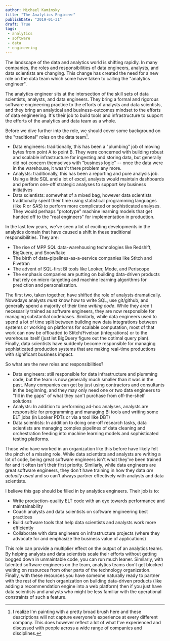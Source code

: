 ```yaml
---
author: Michael Kaminsky
title: "The Analytics Engineer"
publishDate: "2019-01-31"
draft: True
tags: 
 - analytics
 - software
 - data
 - engineering
---
```


The landscape of the data and analytics world is shifting rapidly. In many companies, the roles and responsibilities  of data engineers, analysts, and data scientists are changing. This change has created the need for a new role on the data team which some have taken to calling the "analytics engineer". 

<!--more-->

The analytics engineer sits at the intersection of the skill sets of data scientists, analysts, and data engineers. They bring a formal and rigorous software engineering practice to the efforts of analysts and data scientists, and they bring an analytical and business-outcomes mindset to the efforts of data engineering. It's their job to build tools and infrastructure to support the efforts of the analytics and data team as a whole.

Before we dive further into the role, we should cover some background on the "traditional" roles on the data team[^1]. 

* Data engineers: traditionally, this has been a "plumbing" job of moving bytes from point A to point B. They were concerned with building robust and scalable infrastructure for ingesting and storing data, but generally did not concern themselves with "business logic" -- once the data were in the warehouse, it wasn't there problem any more.
* Analysts: traditionally, this has been a reporting and pure analysis job. Using a little SQL and a lot of excel, analysts would maintain dashboards and perform one-off strategic analyses to support key business initiatives
* Data scientists: somewhat of a mixed bag, however data scientists traditionally spent their time using statistical programming languages (like R or SAS) to perform more complicated or sophisticated analyses. They would perhaps "prototype" machine learning models that get handed off to the "real engineers" for implementation in production.

In the last few years, we've seen a lot of exciting developments in the analytics domain that have caused a shift in these traditional responsibilities. They are:

* The rise of MPP SQL data-warehousing technologies like Redshift, BigQuery, and Snowflake
* The birth of data-pipelines-as-a-service companies like Stitch and Fivetran
* The advent of SQL-first BI tools like Looker, Mode, and Periscope
* The emphasis companies are putting on building data-driven products that rely on micro-targeting and machine learning algorithms for prediction and personalization.

The first two, taken together, have shifted the role of analysts dramatically. Nowadays analysts _must_ know how to write SQL, use git/github, and generally spend a majority of their time _writing code_. While they aren't necessarily trained as software engineers, they are now responsible for managing substantial codebases. Similarly, while data engineers used to spend a lot of time split between building new data integrations between systems or working on platforms for scalable computation, most of that work can now be offloaded to Stitch/Fivetran (integrations) or to the warehouse itself (just let BigQuery figure out the optimal query plan). Finally, data scientists have suddenly become responsible for managing sophisticated production systems that are making real-time productions with significant business impact.

So what are the new roles and responsibilities?

* Data engineers: still responsible for data infrastructure and plumming code, but the team is now generally much smaller than it was in the past. Many companies can get by just using contractors and consultants in the beginning, and they may only need one or two data engineers to "fill in the gaps" of what they can't purchase from off-the-shelf solutions
* Analysts: In addition to performing ad-hoc analyses, analysts are responsible for programming and managing BI tools and writing some ELT jobs (in Looker PDTs or via a tool like DBT)
* Data scientists: In addition to doing one-off research tasks, data scientists are managing complex pipelines of data cleaning and orchestration feeding into machine learning models and sophisticated testing platforms.

Those who have worked in an organization like this before have likely felt the pinch of a missing role. While data scientists and analysts are writing a lot of code, being great software engineers isn't what they've been trained for and it often isn't their first priority. Similarly, while data engineers are great software engineers, they don't have training in how they data _are actually used_ and so can't always partner effectively with analysts and data scientists. 

I believe this gap should be filled in by analytics engineers. Their job is to:

* Write production-quality ELT code with an eye towards performance and maintainability
* Coach analysts and data scientists on software engineering best practices
* Build software tools that help data scientists and analysts work more efficiently
* Collaborate with data engineers on infrastructure projects (where they advocate for and emphasize the business value of applications)

This role can provide a multiplier effect on the output of an analytics teams. By helping analysts and data scientists scale their efforts without getting bogged down in unmaintable code, you can run much leaner. Similarly, with talented software engineers on the team, analytics teams don't get blocked waiting on resources from other parts of the technology organization. Finally, with these resources you have someone naturally ready to partner with the rest of the tech organization on building data-driven products (like adding a recommendation engine into a web platform) then if you just have data scientists and analysts who might be less familiar with the operational constraints of such a feature.


[^1]: I realize I'm painting with a pretty broad brush here and these descriptions will not capture everyone's experience at every different company. This does however reflect a lot of what I've experienced and discussed with people across a wide range of companies and disciplines.
